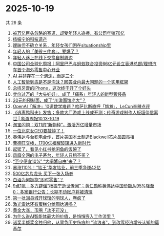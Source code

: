 # 2025-10-19

共 29 条

<!-- BEGIN 36KR -->
<!-- 最后更新时间 2025-10-19 22:07:07 +0800 -->
1. [被万亿巨头忽略的赛道，却受年轻人追捧，有公司年销70亿](https://36kr.com/p/3514727191207047)
1. [杨振宁的科技遗产](https://36kr.com/p/3514580196202882)
1. [暧昧但不确立关系，年轻女孩们困在situationship里](https://36kr.com/p/3512964102970499)
1. [年轻人的「美役三件套」，要爆了？](https://36kr.com/p/3515532050848642)
1. [年轻人迷上在线下交换自制周边](https://36kr.com/p/3514829566990465)
1. [中国公司全球化周报｜阿里巴巴与蚂蚁联合投资66亿元设立香港总部/理想汽车首个海外零售中心开业](https://36kr.com/p/3515566675975040)
1. [AI 并非存在一个泡沫，而是三个](https://36kr.com/p/3477998551423360)
1. [人工智能到底是不是泡沫？回答业内最大问题的一个实用框架](https://36kr.com/p/3501262935137408)
1. [总挤牙膏的iPhone，这次终于开了个好头](https://36kr.com/p/3515766836222849)
1. [卖价过万的「大头娃娃」，成了「痛系」年轻人的新型奢侈品](https://36kr.com/p/3512963909246089)
1. [30元的预制面，成了“川渝面馆老大”？](https://36kr.com/p/3515940196735875)
1. [OpenAI「解决」10道数学难题？哈萨比斯直呼「尴尬」，LeCun辛辣点评](https://36kr.com/p/3515579633064838)
1. [《逃离鸭科夫》发售；多款大厂游戏上线或开测；传奇游戏制作人板垣伴信离世 | 氪游周报10.13-10.19](https://36kr.com/p/3516113472216198)
1. [淘宝闪购：双11的“新物种”，激活万亿增量市场](https://36kr.com/p/3514480606075780)
1. [一位北京女CEO要敲钟了！](https://36kr.com/p/3514451621075848)
1. [英伟达与台积电合作，首片美国本土制造Blackwell芯片晶圆亮相](https://36kr.com/p/3514429338426503)
1. [曹德旺交棒，1700亿福耀玻璃进入新时代](https://36kr.com/p/3514379783166084)
1. [起猛了，看见小红书抢闲鱼的饭碗了](https://36kr.com/p/3514290006186883)
1. [风靡全网的电子茅台，年轻人只租不买？](https://36kr.com/p/3514283432516481)
1. [“至少便宜10%” “大闸蟹自由”来了？](https://36kr.com/p/3514209326767236)
1. [暴涨110%！“钴王”华友钴业，前三季净赚42亿](https://36kr.com/p/3514045360314502)
1. [500亿芯片龙头 买下一张入场券](https://36kr.com/p/3514116401798279)
1. [白酒为何拥抱“即时零售”？](https://36kr.com/p/3514029038983552)
1. [9点1氪｜多方辟谣“杨振宁逝世传闻”；黄仁勋称英伟达中国份额从95%降至0；多家银行公告：长期不动账户将被清理](https://36kr.com/p/3513989560523908)
1. [第一批回县城开球馆的羽球人，卷疯了](https://36kr.com/p/3512961349786754)
1. [激光雷达还有蛋糕分给图达通吗？](https://36kr.com/p/3514017849678723)
1. [黄金大涨，币圈「功不可没」](https://36kr.com/p/3514014449523840)
1. [为什么说AI智能体最大的价值，是悄悄嵌入工作流里？](https://36kr.com/p/3494948233632902)
1. [诺奖半额奖金独归他，从背负历史伤痕的 "流浪者"，到改写经济增长认知的莫基尔](https://36kr.com/p/3512980873042818)
<!-- END 36KR -->